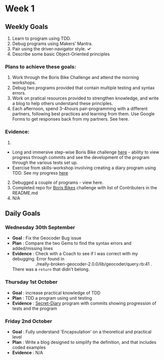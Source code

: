 # Week 1

## Weekly Goals
1. Learn to program using TDD. 
2. Debug programs using Makers' Mantra.
3. Pair using the driver-navigator style. **✓**
4. Describe some basic Object-Oriented principles

### Plans to achieve these goals:
1. Work through the Boris Bike Challenge and attend the morning workshops.
2. Debug two programs provided that contain multiple testing and syntax errors.
3. Work on pratical resources provided to strengthen knowledge, and write a blog to help others understand these principles.
4. Each afternoon, spend 3-4hours pair-programming with a different partners, following best practices and learning from them. Use Google Forms to get responses back from my partners. See here.

### Evidence:
1. 
- Long and immersive step-wise Boris Bike challenge [here](https://github.com/benlynch1931/boris_bikes) - ability to view progress through commits and see the development of the program through the various tests set up.
- Exercise from skills-workshop involving creating a diary program using TDD. See my progress [here](https://github.com/benlynch1931/Secret-Diary-TDD)

2. Debugged a couple of programs - view here.
3. Completed repo for [Boris Bikes](https://github.com/benlynch1931/boris_bikes) challenge with list of Contributers in the README.md
4. N/A

## Daily Goals

### Wednesday 30th September

- **Goal** : Fix the Geocoder Bug issue
- **Plan** : Compare the two Gems to find the syntax errors and added/missing lines
- **Evidence** : Check with a Coach to see if I was correct with my debugging. Error found in<br /> &nbsp;&nbsp;&nbsp;&nbsp;&nbsp;&nbsp;&nbsp;
&nbsp;&nbsp;&nbsp;&nbsp;&nbsp;&nbsp;&nbsp;&nbsp;&nbsp;&nbsp;&nbsp;./really-broken-geocoder-2.0.0/lib/geocoder/query.rb:41 . There was a ```return``` that didn't belong.

### Thursday 1st October

- **Goal** : increase practical knowledge of TDD
- **Plan** : TDD a program using unit testing
- **Evidence** : [Secret-Diary](https://github.com/benlynch1931/Secret-Diary-TDD) program with commits showing progression of tests and the program

### Friday 2nd October

- **Goal** : Fully understand 'Encapsulation' on a theoretical and practical level
- **Plan** : Write a blog designed to simplify the definition, and that includes coded examples
- **Evidence** : N/A
